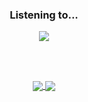 <div align="center" text-align='center'>
  <h3>Listening to...</h3>
  <a href="https://open.spotify.com/user/r7ewxyzhfaehd0nli8rvnklts">
    <img align="center" src="https://dickeyy.vercel.app/api/spotify?background_color=282a36&border_color=none" />
  </a>
  
  <br/><br/>
  
  <a href="https://github.com/anuraghazra/github-readme-stats">
    <img align="center" src="https://github-readme-stats.vercel.app/api?username=dickeyy&theme=dracula&hide_border=true&show_icons=true&hide=issues" />
  </a>
  <a href="https://github.com/anuraghazra/github-readme-stats">
    <img align="center" src="https://github-readme-stats.vercel.app/api/top-langs/?username=dickeyy&layout=compact&theme=dracula&hide_border=true&langs_count=5" />
  </a>
</div>
